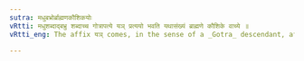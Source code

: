 ```yaml
---
sutra: मधुबभ्रोर्ब्राह्मणकौशिकयोः
vRtti: मधुशब्दाद्बभ्रु शब्दाच्च गोत्रापत्ये यञ् प्रत्ययो भवति यथासंख्यं ब्राह्मणे कौशिके वाच्ये ॥
vRtti_eng: The affix यञ् comes, in the sense of a _Gotra_ descendant, after the words मधु and बभ्रु when the words so formed mean '_Brahmana_' and 'a _Kausika_' respectively.

---
```


